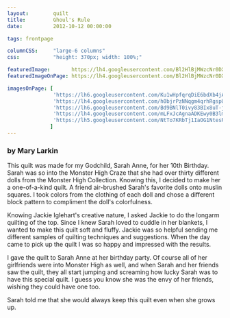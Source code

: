 ```yaml
---
layout:        quilt
title:         Ghoul's Rule
date:          2012-10-12 00:00:00

tags: frontpage

columnCSS:     "large-6 columns"
css:           "height: 370px; width: 100%;"

featuredImage:       https://lh4.googleusercontent.com/Bl2HlBjMWzcNr0DXNwHerxgtQiFS234PdMia5PDp6HU=w470
featuredImageOnPage: https://lh4.googleusercontent.com/Bl2HlBjMWzcNr0DXNwHerxgtQiFS234PdMia5PDp6HU=w1000

imagesOnPage: [
               'https://lh6.googleusercontent.com/Ku1wHpfqrqDiE6bdXb4jACa-0H87XO6KxpLFmJ87AAE=w303',
               'https://lh4.googleusercontent.com/h0bjrPzNNqgm4qrhRgspUesOLhikL5OtPvNqKdIsp0o=w303',
               'https://lh6.googleusercontent.com/Bd9BNlT0ivy83BIx8uT-jAN_4UM34Xa8zlxytUnJshQ=w303',
               'https://lh4.googleusercontent.com/mLFxJcAgnaADKEwy0B3lmWZirWc56RgEI8_TlyJLtWU=w303',
               'https://lh5.googleusercontent.com/NtTo7KRbTj1IaOG1NtesR4GJVrERYOEzNyZvb9sVP34=w303'
              ]
---
```


### by Mary Larkin

This quilt was made for my Godchild, Sarah Anne, for her 10th Birthday.   Sarah was so into the Monster High Craze that she had over thirty different dolls from the Monster High Collection.  Knowing this, I decided to make her a one-of-a-kind quilt.  A friend air-brushed Sarah's favorite dolls onto muslin squares.  I took colors from the clothing of each doll and chose a different block pattern to compliment the doll's colorfulness.

Knowing Jackie Iglehart's creative nature, I asked Jackie to do the longarm quilting of the top. Since I knew Sarah loved to cuddle in her blankets, I wanted to make this quilt soft and fluffy.  Jackie was so helpful sending me different samples of quilting techniques and suggestions.  When the day came to pick up the quilt I was so happy and impressed with the results.

I gave the quilt to Sarah Anne at her birthday party. Of course all of her girlfriends were into Monster High as well, and when Sarah and her friends saw the quilt, they all start jumping and screaming how lucky Sarah was to have this special quilt.  I guess you know she was the envy of her friends, wishing they could have one too.

Sarah told me that she would always keep this quilt even when she grows up.
